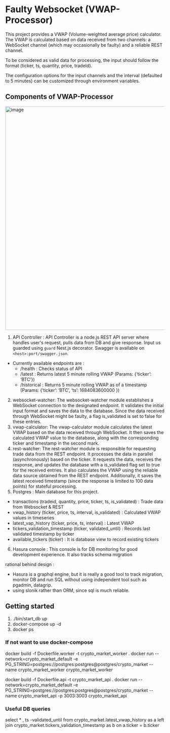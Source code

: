 
# Faulty Websocket (VWAP-Processor)

This project provides a VWAP (Volume-weighted average price) calculator. The VWAP is calculated based on data received from two channels: a WebSocket channel (which may occasionally be faulty) and a reliable REST channel.

To be considered as valid data for processing, the input should follow the format (ticker, ts, quantity, price, tradeId).

The configuration options for the input channels and the interval (defaulted to 5 minutes) can be customized through environment variables.


## Components of VWAP-Processor

<img width="705" alt="image" src="https://github.com/hyossid/crypto-vwap/assets/34973707/4b967959-dc32-4853-a4c4-94fe292ea5cc">




1. API Controller : API Controller is a node.js REST API server where handles user's request, pulls data from DB and give response. Input us guarded using `guard` Nest.js decorator. Swagger is available on `<host>:port/swagger.json`. 
  - Currently available endpoints are :
    - /health : Checks status of API 
    - /latest : Returns latest 5 minute rolling VWAP (Params: {‘ticker’: ‘BTC’})
    - /historical : Returns 5 minute rolling VWAP as of a timestamp (Params: {‘ticker’: ‘BTC’, ‘ts’: 1684083600000 })

2. websocket-watcher: The websocket-watcher module establishes a WebSocket connection to the designated endpoint. It validates the initial input format and saves the data to the database. Since the data received through WebSocket might be faulty, a flag is_validated is set to false for these entries.
3. vwap-calculator: The vwap-calculator module calculates the latest VWAP based on the data received through WebSocket. It then saves the calculated VWAP value to the database, along with the corresponding ticker and timestamp in the second mark.
4. rest-watcher: The rest-watcher module is responsible for requesting trade data from the REST endpoint. It processes the data in parallel (asynchronously) based on the ticker. It requests the data, receives the response, and updates the database with a is_validated flag set to true for the received entries. It also calculates the VWAP using the reliable data source obtained from the REST endpoint. Additionally, it saves the latest received timestamp (since the response is limited to 100 data points) for stateful processing.
5. Postgres : Main database for this project. 
  - transactions (tradeid, quantity, price, ticker, ts, is_validated) : Trade data from Websocket & REST
  - vwap_history (ticker, price, ts, interval, is_validated) : Calculated VWAP values in timeseries
  - latest_vap_history (ticker, price, ts, interval) : Latest VWAP 
  - tickers_validation_timestamp (ticker, validated_until) : Records last validated timestamp by ticker
  - available_tickers (ticker) : It is database view to record existing tickers  
6. Hasura console : This console is for DB monitoring for good development experience. It also tracks schema migration

rational behind design : 
- Hasura is a graphql engine, but it is really a good tool to track migration, monitor DB and run SQL without using independent tool such as pgadmin, datagrip.
- using slonik rather than ORM, since sql is much reliable.

## Getting started

1. ./bin/start_db up 
2. docker-compose up -d 
3. docker ps 



### If not want to use docker-compose 

docker build -f Dockerfile.worker -t crypto_market_worker . 
docker run --network=crypto_market_default -e PG_STRING=postgres://postgres:postgres@postgres/crypto_market --name crypto_market_worker crypto_market_worker


docker build -f Dockerfile.api -t crypto_market_api .
docker run --network=crypto_market_default -e PG_STRING=postgres://postgres:postgres@postgres/crypto_market --name crypto_market_api -p 3003:3003 crypto_market_api




### Useful DB queries

select * , ts -validated_until from crypto_market.latest_vwap_history as a left join crypto_market.tickers_validation_timestamp as b on a.ticker = b.ticker
